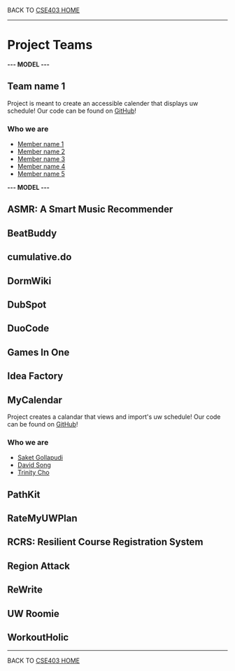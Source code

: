 BACK TO [CSE403 HOME](README.md)

---

# Project Teams

**--- MODEL ---**

## Team name 1

Project is meant to create an accessible calender that displays uw schedule!
Our code can be found on [GitHub](https://github.com/username/projectname)!

### Who we are

  - [Member name 1](https://myhomepage.me)
  - [Member name 2](https://myhomepage.me)
  - [Member name 3](https://myhomepage.me)
  - [Member name 4](https://myhomepage.me)
  - [Member name 5](https://myhomepage.me)

**--- MODEL ---**

## ASMR: A Smart Music Recommender	

## BeatBuddy

## cumulative.do

## DormWiki

## DubSpot

## DuoCode

## Games In One

## Idea Factory

## MyCalendar
Project creates a calandar that views and import's uw schedule!
Our code can be found on [GitHub](https://github.com/randofan/MyCalendar)!

### Who we are

  - [Saket Gollapudi](https://github.com/saket1214)
  - [David Song](http://davsong.com)
  - [Trinity Cho](https://github.com/uwthcho)

## PathKit

## RateMyUWPlan

## RCRS: Resilient Course Registration System

## Region Attack

## ReWrite

## UW Roomie

## WorkoutHolic

---

BACK TO [CSE403 HOME](README.md)
